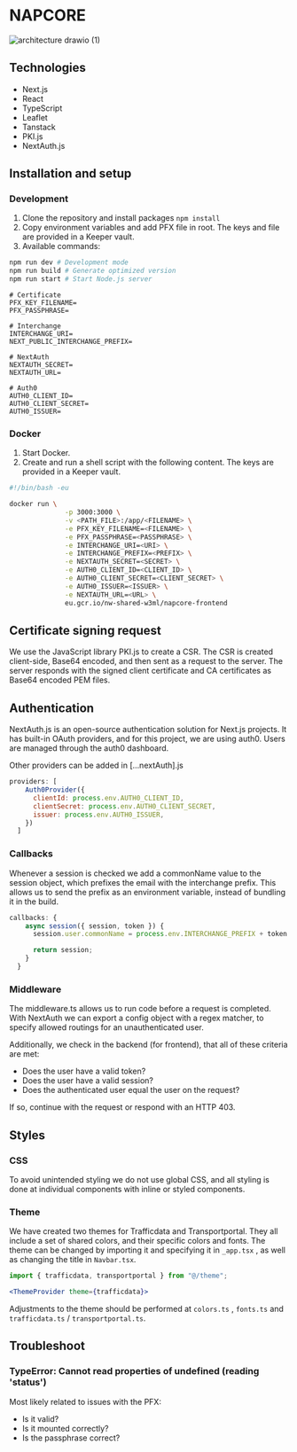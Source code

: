 # NAPCORE

![architecture drawio (1)](https://github.com/NordicWayInterchange/napcore-frontend/assets/127298906/88333580-19a0-4404-bb15-28c50d0304f5)

## Technologies

- Next.js
- React
- TypeScript
- Leaflet
- Tanstack
- PKI.js
- NextAuth.js

## Installation and setup

### Development

1. Clone the repository and install packages `npm install`
2. Copy environment variables and add PFX file in root. The keys and file are provided in a Keeper vault.
3. Available commands:

```bash
npm run dev # Development mode
npm run build # Generate optimized version
npm run start # Start Node.js server
```

```
# Certificate
PFX_KEY_FILENAME=
PFX_PASSPHRASE=

# Interchange
INTERCHANGE_URI=
NEXT_PUBLIC_INTERCHANGE_PREFIX=

# NextAuth
NEXTAUTH_SECRET=
NEXTAUTH_URL=

# Auth0
AUTH0_CLIENT_ID=
AUTH0_CLIENT_SECRET=
AUTH0_ISSUER=
```

### Docker

1. Start Docker.
2. Create and run a shell script with the following content. The keys are provided in a Keeper vault.

```bash
#!/bin/bash -eu

docker run \
              -p 3000:3000 \
              -v <PATH_FILE>:/app/<FILENAME> \
              -e PFX_KEY_FILENAME=<FILENAME> \
              -e PFX_PASSPHRASE=<PASSPHRASE> \
              -e INTERCHANGE_URI=<URI> \
              -e INTERCHANGE_PREFIX=<PREFIX> \
              -e NEXTAUTH_SECRET=<SECRET> \
              -e AUTH0_CLIENT_ID=<CLIENT_ID> \
              -e AUTH0_CLIENT_SECRET=<CLIENT_SECRET> \
              -e AUTH0_ISSUER=<ISSUER> \
              -e NEXTAUTH_URL=<URL> \
              eu.gcr.io/nw-shared-w3ml/napcore-frontend
```

## Certificate signing request

We use the JavaScript library PKI.js to create a CSR. The CSR is created client-side, Base64 encoded, and then sent as a request to the server. The server responds with the signed client certificate and CA certificates as Base64 encoded PEM files.

## Authentication

NextAuth.js is an open-source authentication solution for Next.js projects. It has built-in OAuth providers, and for this project, we are using auth0. Users are managed through the auth0 dashboard.

Other providers can be added in […nextAuth].js

```jsx
providers: [
    Auth0Provider({
      clientId: process.env.AUTH0_CLIENT_ID,
      clientSecret: process.env.AUTH0_CLIENT_SECRET,
      issuer: process.env.AUTH0_ISSUER,
    })
  ]
```

### Callbacks

Whenever a session is checked we add a commonName value to the session object, which prefixes the email with the interchange prefix.
This allows us to send the prefix as an environment variable, instead of bundling it in the build.

```jsx
callbacks: {
    async session({ session, token }) {
      session.user.commonName = process.env.INTERCHANGE_PREFIX + token.email;

      return session;
    }
  }
```

### Middleware

The middleware.ts allows us to run code before a request is completed. With NextAuth we can export a config object with a regex matcher, to specify allowed routings for an unauthenticated user.

Additionally, we check in the backend (for frontend), that all of these criteria are met:

- Does the user have a valid token?
- Does the user have a valid session?
- Does the authenticated user equal the user on the request?

If so, continue with the request or respond with an HTTP 403.

## Styles

### CSS

To avoid unintended styling we do not use global CSS, and all styling is done at individual components with inline or styled components.

### Theme

We have created two themes for Trafficdata and Transportportal. They all include a set of shared colors, and their specific colors and fonts. The theme can be changed by importing it and specifying it
in `_app.tsx` , as well as changing the title in `Navbar.tsx`.

```jsx
import { trafficdata, transportportal } from "@/theme";

<ThemeProvider theme={trafficdata}>
```

Adjustments to the theme should be performed at `colors.ts` , `fonts.ts` and `trafficdata.ts` / `transportportal.ts`.

## Troubleshoot

### TypeError: Cannot read properties of undefined (reading 'status')
Most likely related to issues with the PFX:
- Is it valid?
- Is it mounted correctly?
- Is the passphrase correct?